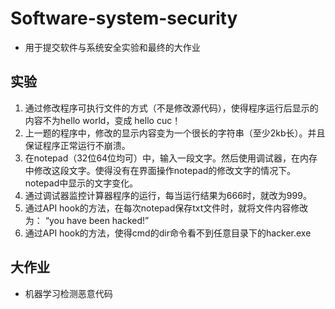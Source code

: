 # Software-system-security
* 用于提交软件与系统安全实验和最终的大作业
## 实验
1. 通过修改程序可执行文件的方式（不是修改源代码），使得程序运行后显示的内容不为hello world，变成 hello cuc！
2. 上一题的程序中，修改的显示内容变为一个很长的字符串（至少2kb长）。并且保证程序正常运行不崩溃。
3. 在notepad（32位64位均可）中，输入一段文字。然后使用调试器，在内存中修改这段文字。使得没有在界面操作notepad的修改文字的情况下。notepad中显示的文字变化。
4. 通过调试器监控计算器程序的运行，每当运行结果为666时，就改为999。
5. 通过API hook的方法，在每次notepad保存txt文件时，就将文件内容修改为： “you have been hacked!”
6. 通过API hook的方法，使得cmd的dir命令看不到任意目录下的hacker.exe 

## 大作业
* 机器学习检测恶意代码